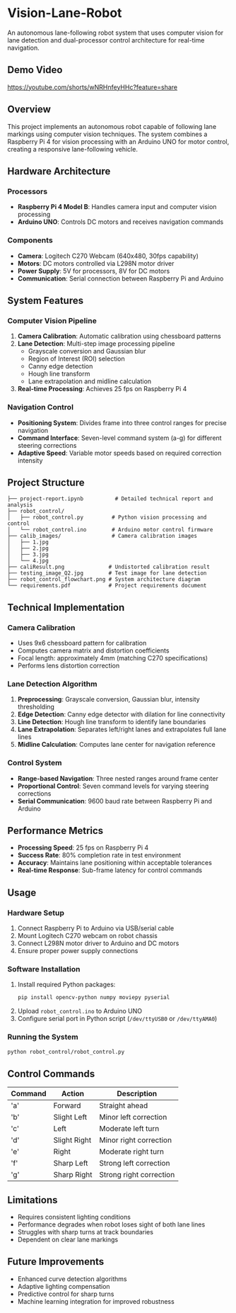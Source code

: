 # Vision-Lane-Robot

An autonomous lane-following robot system that uses computer vision for lane detection and dual-processor control architecture for real-time navigation.

## Demo Video
https://youtube.com/shorts/wNRHnfeyHHc?feature=share

## Overview

This project implements an autonomous robot capable of following lane markings using computer vision techniques. The system combines a Raspberry Pi 4 for vision processing with an Arduino UNO for motor control, creating a responsive lane-following vehicle.

## Hardware Architecture

### Processors
- **Raspberry Pi 4 Model B**: Handles camera input and computer vision processing
- **Arduino UNO**: Controls DC motors and receives navigation commands

### Components
- **Camera**: Logitech C270 Webcam (640x480, 30fps capability)
- **Motors**: DC motors controlled via L298N motor driver
- **Power Supply**: 5V for processors, 8V for DC motors
- **Communication**: Serial connection between Raspberry Pi and Arduino

## System Features

### Computer Vision Pipeline
1. **Camera Calibration**: Automatic calibration using chessboard patterns
2. **Lane Detection**: Multi-step image processing pipeline
   - Grayscale conversion and Gaussian blur
   - Region of Interest (ROI) selection
   - Canny edge detection
   - Hough line transform
   - Lane extrapolation and midline calculation
3. **Real-time Processing**: Achieves 25 fps on Raspberry Pi 4

### Navigation Control
- **Positioning System**: Divides frame into three control ranges for precise navigation
- **Command Interface**: Seven-level command system (a-g) for different steering corrections
- **Adaptive Speed**: Variable motor speeds based on required correction intensity

## Project Structure

```
├── project-report.ipynb          # Detailed technical report and analysis
├── robot_control/
│   ├── robot_control.py         # Python vision processing and control
│   └── robot_control.ino        # Arduino motor control firmware
├── calib_images/                # Camera calibration images
│   ├── 1.jpg
│   ├── 2.jpg
│   ├── 3.jpg
│   └── 4.jpg
├── caliResult.png              # Undistorted calibration result
├── testing_image_Q2.jpg        # Test image for lane detection
├── robot_control_flowchart.png # System architecture diagram
└── requirements.pdf            # Project requirements document
```

## Technical Implementation

### Camera Calibration
- Uses 9x6 chessboard pattern for calibration
- Computes camera matrix and distortion coefficients
- Focal length: approximately 4mm (matching C270 specifications)
- Performs lens distortion correction

### Lane Detection Algorithm
1. **Preprocessing**: Grayscale conversion, Gaussian blur, intensity thresholding
2. **Edge Detection**: Canny edge detector with dilation for line connectivity
3. **Line Detection**: Hough line transform to identify lane boundaries
4. **Lane Extrapolation**: Separates left/right lanes and extrapolates full lane lines
5. **Midline Calculation**: Computes lane center for navigation reference

### Control System
- **Range-based Navigation**: Three nested ranges around frame center
- **Proportional Control**: Seven command levels for varying steering corrections
- **Serial Communication**: 9600 baud rate between Raspberry Pi and Arduino

## Performance Metrics

- **Processing Speed**: 25 fps on Raspberry Pi 4
- **Success Rate**: 80% completion rate in test environment
- **Accuracy**: Maintains lane positioning within acceptable tolerances
- **Real-time Response**: Sub-frame latency for control commands

## Usage

### Hardware Setup
1. Connect Raspberry Pi to Arduino via USB/serial cable
2. Mount Logitech C270 webcam on robot chassis
3. Connect L298N motor driver to Arduino and DC motors
4. Ensure proper power supply connections

### Software Installation
1. Install required Python packages:
   ```bash
   pip install opencv-python numpy moviepy pyserial
   ```
2. Upload `robot_control.ino` to Arduino UNO
3. Configure serial port in Python script (`/dev/ttyUSB0` or `/dev/ttyAMA0`)

### Running the System
```bash
python robot_control/robot_control.py
```

## Control Commands

| Command | Action | Description |
|---------|---------|-------------|
| 'a' | Forward | Straight ahead |
| 'b' | Slight Left | Minor left correction |
| 'c' | Left | Moderate left turn |
| 'd' | Slight Right | Minor right correction |
| 'e' | Right | Moderate right turn |
| 'f' | Sharp Left | Strong left correction |
| 'g' | Sharp Right | Strong right correction |

## Limitations

- Requires consistent lighting conditions
- Performance degrades when robot loses sight of both lane lines
- Struggles with sharp turns at track boundaries
- Dependent on clear lane markings

## Future Improvements

- Enhanced curve detection algorithms
- Adaptive lighting compensation
- Predictive control for sharp turns
- Machine learning integration for improved robustness

